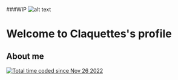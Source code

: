 ###WIP
![alt text](https://ibb.co/BjBj8vK)
<h1>Welcome to Claquettes's profile</h1>
<h2>About me</h2>
<a href="https://wakatime.com/@85363e99-4bd6-4f5d-928a-967ecbb24610"><img src="https://wakatime.com/badge/user/85363e99-4bd6-4f5d-928a-967ecbb24610.svg" alt="Total time coded since Nov 26 2022" /></a>
